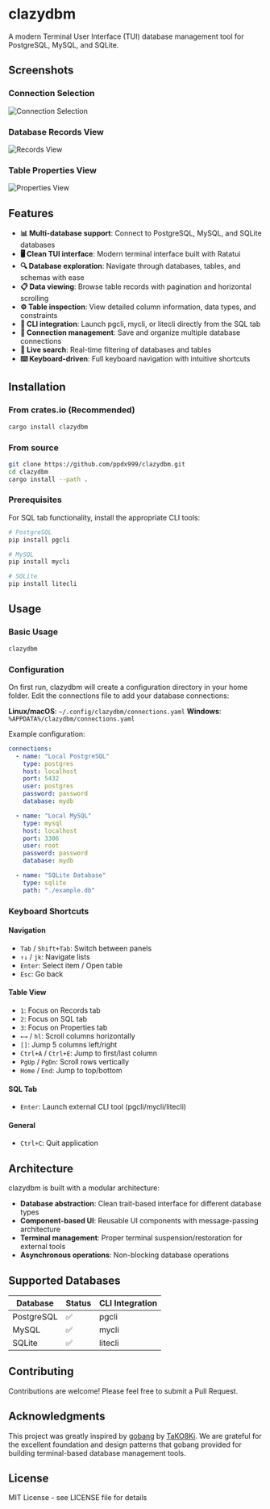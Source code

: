 # clazydbm

A modern Terminal User Interface (TUI) database management tool for PostgreSQL, MySQL, and SQLite.

## Screenshots

### Connection Selection
![Connection Selection](assets/connections.png)

### Database Records View
![Records View](assets/records.png)

### Table Properties View
![Properties View](assets/properties.png)

## Features

- **📊 Multi-database support**: Connect to PostgreSQL, MySQL, and SQLite databases
- **🖥️ Clean TUI interface**: Modern terminal interface built with Ratatui
- **🔍 Database exploration**: Navigate through databases, tables, and schemas with ease
- **📋 Data viewing**: Browse table records with pagination and horizontal scrolling
- **⚙️ Table inspection**: View detailed column information, data types, and constraints
- **🚀 CLI integration**: Launch pgcli, mycli, or litecli directly from the SQL tab
- **💾 Connection management**: Save and organize multiple database connections
- **🔎 Live search**: Real-time filtering of databases and tables
- **⌨️ Keyboard-driven**: Full keyboard navigation with intuitive shortcuts

## Installation

### From crates.io (Recommended)

```bash
cargo install clazydbm
```

### From source

```bash
git clone https://github.com/ppdx999/clazydbm.git
cd clazydbm
cargo install --path .
```

### Prerequisites

For SQL tab functionality, install the appropriate CLI tools:

```bash
# PostgreSQL
pip install pgcli

# MySQL
pip install mycli

# SQLite
pip install litecli
```

## Usage

### Basic Usage

```bash
clazydbm
```

### Configuration

On first run, clazydbm will create a configuration directory in your home folder. Edit the connections file to add your database connections:

**Linux/macOS**: `~/.config/clazydbm/connections.yaml`
**Windows**: `%APPDATA%/clazydbm/connections.yaml`

Example configuration:

```yaml
connections:
  - name: "Local PostgreSQL"
    type: postgres
    host: localhost
    port: 5432
    user: postgres
    password: password
    database: mydb

  - name: "Local MySQL"
    type: mysql
    host: localhost
    port: 3306
    user: root
    password: password
    database: mydb

  - name: "SQLite Database"
    type: sqlite
    path: "./example.db"
```

### Keyboard Shortcuts

#### Navigation
- `Tab` / `Shift+Tab`: Switch between panels
- `↑↓` / `jk`: Navigate lists
- `Enter`: Select item / Open table
- `Esc`: Go back

#### Table View
- `1`: Focus on Records tab
- `2`: Focus on SQL tab  
- `3`: Focus on Properties tab
- `←→` / `hl`: Scroll columns horizontally
- `[]`: Jump 5 columns left/right
- `Ctrl+A` / `Ctrl+E`: Jump to first/last column
- `PgUp` / `PgDn`: Scroll rows vertically
- `Home` / `End`: Jump to top/bottom

#### SQL Tab
- `Enter`: Launch external CLI tool (pgcli/mycli/litecli)

#### General
- `Ctrl+C`: Quit application

## Architecture

clazydbm is built with a modular architecture:

- **Database abstraction**: Clean trait-based interface for different database types
- **Component-based UI**: Reusable UI components with message-passing architecture  
- **Terminal management**: Proper terminal suspension/restoration for external tools
- **Asynchronous operations**: Non-blocking database operations

## Supported Databases

| Database | Status | CLI Integration |
|----------|--------|-----------------|
| PostgreSQL | ✅ | pgcli |
| MySQL | ✅ | mycli |
| SQLite | ✅ | litecli |

## Contributing

Contributions are welcome! Please feel free to submit a Pull Request.

## Acknowledgments

This project was greatly inspired by [gobang](https://github.com/TaKO8Ki/gobang) by [TaKO8Ki](https://github.com/TaKO8Ki). We are grateful for the excellent foundation and design patterns that gobang provided for building terminal-based database management tools.

## License

MIT License - see LICENSE file for details

